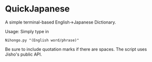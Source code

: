 # QuickJapanese
A simple terminal-based English->Japanese Dictionary.

Usage: Simply type in 
```
Nihongo.py "(English word/phrase)"
```
Be sure to include quotation marks if there are spaces. The script uses Jisho's public API.

